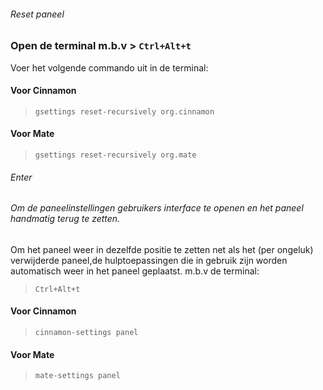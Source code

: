 ###### Reset paneel
### Open de terminal m.b.v > ``Ctrl+Alt+t``
Voer het volgende commando uit in de terminal:
#### Voor Cinnamon

> ``gsettings reset-recursively org.cinnamon``
#### Voor Mate

> ``gsettings reset-recursively org.mate``

###### Enter

###### Om de paneelinstellingen gebruikers interface te openen en het paneel handmatig terug te zetten. 
Om het paneel weer in dezelfde positie te zetten net als het (per ongeluk) verwijderde paneel,de hulptoepassingen die in gebruik zijn worden automatisch weer in het paneel geplaatst.
m.b.v de terminal: 
> ``Ctrl+Alt+t``
#### Voor Cinnamon
> ``cinnamon-settings panel``

#### Voor Mate
> ``mate-settings panel``
